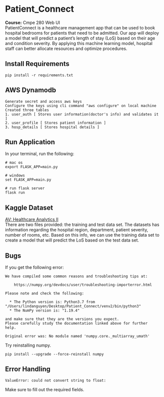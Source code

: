 # Patient_Connect 
**Course:** Cmpe 280 Web UI\
PatientConnect is a healthcare management app that can be used to book hospital bedrooms for patients that need to be admitted. Our app will deploy a model that will predict a patient’s length of stay (LoS) based on their age and condition severity. By applying this machine learning model, hospital staff can better allocate resources and optimize procedures.

## Install Requirements
```
pip install -r requirements.txt
```
## AWS Dynamodb
```
Generate secret and access aws keys
Configure the keys using cli command "aws configure" on local machine
Created three tables
1. user_auth [ Stores user information(doctor's info) and validates it ]
2. user_profile [ Stores patient information ]
3. hosp_details [ Stores hospital details ] 
```
## Run Application
In your terminal, run the following:
```
# mac os
export FLASK_APP=main.py

# windows
set FLASK_APP=main.py

# run flask server
flask run
```

## Kaggle Dataset
[AV: Healthcare Analytics II](https://www.kaggle.com/nehaprabhavalkar/av-healthcare-analytics-ii)\
There are two files provided: the training and test data set. The datasets has information regarding the hospital region, department, patient severity, number of rooms, etc. Based on this info, we can use the training data set to create a model that will predict the LoS based on the test data set.

## Bugs
If you get the following error: 
```
We have compiled some common reasons and troubleshooting tips at:

    https://numpy.org/devdocs/user/troubleshooting-importerror.html

Please note and check the following:

  * The Python version is: Python3.7 from "/Users/lindanguyen/Desktop/Patient_Connect/venv2/bin/python3"
  * The NumPy version is: "1.19.4"

and make sure that they are the versions you expect.
Please carefully study the documentation linked above for further help.

Original error was: No module named 'numpy.core._multiarray_umath'
```

Try reinstalling numpy. 
```
pip install --upgrade --force-reinstall numpy
```

## Error Handling
```
ValueError: could not convert string to float:
```
Make sure to fill out the required fields. 
